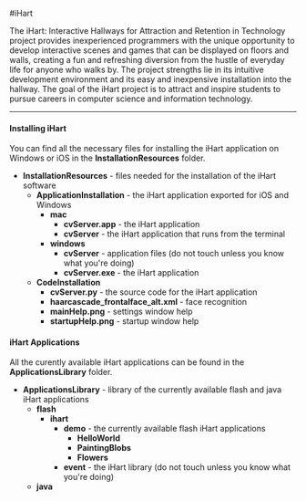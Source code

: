 #iHart

The iHart: Interactive Hallways for Attraction and Retention in Technology project provides inexperienced programmers with the unique opportunity to develop interactive scenes and games that can be displayed on floors and walls, creating a fun and refreshing diversion from the hustle of everyday life for anyone who walks by. The project strengths lie in its intuitive development environment and its easy and inexpensive installation into the hallway. The goal of the iHart project is to attract and inspire students to pursue careers in computer science and information technology.

***

#### Installing iHart  
You can find all the necessary files for installing the iHart application on Windows or iOS in the __InstallationResources__ folder.  

* __InstallationResources__ - files needed for the installation of the iHart software
    * __ApplicationInstallation__ - the iHart application exported for iOS and Windows
        * __mac__
            * __cvServer.app__ - the iHart application
            * __cvServer__ - the iHart application that runs from the terminal
        * __windows__
            * __cvServer__ - application files (do not touch unless you know what you're doing)
            * __cvServer.exe__ - the iHart application
    * __CodeInstallation__
        * __cvServer.py__ - the source code for the iHart application
        * __haarcascade_frontalface_alt.xml__ - face recognition
        * __mainHelp.png__ - settings window help
        * __startupHelp.png__ - startup window help

#### iHart Applications  
All the curently available iHart applications can be found in the __ApplicationsLibrary__ folder.  

* __ApplicationsLibrary__ - library of the currently available flash and java iHart applications
    * __flash__
        * __ihart__
            * __demo__ - the currently available flash iHart applications
                * __HelloWorld__
                * __PaintingBlobs__
                * __Flowers__
            * __event__ - the iHart library (do not touch unless you know what you're doing)
    * __java__

